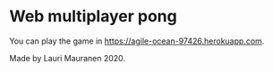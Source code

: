 # Web multiplayer pong

You can play the game in https://agile-ocean-97426.herokuapp.com.

Made by Lauri Mauranen 2020.


